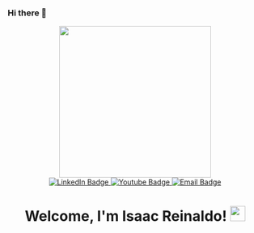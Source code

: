 ### Hi there 👋
<div id="header" align="center">
  <img src="https://user-images.githubusercontent.com/50757880/153222739-9b5345a3-17f8-4005-9046-9f112c57b97d.png" width="300px"></img>
  <div id="badges">
    <a href="https://www.linkedin.com/in/isaac-reinaldo/">
      <img src="https://img.shields.io/badge/LinkedIn-blue?style=for-the-badge&logo=linkedin&logoColor=white" alt="LinkedIn Badge"/>
    </a>
    <a href="https://www.instagram.com/isaacrpl7/">
      <img src="https://img.shields.io/badge/Instagram-red?style=for-the-badge&logo=instagram&logoColor=white" alt="Youtube Badge"/>
    </a>
    <a href="mailto: isaacrpl7@hotmail.com">
      <img src="https://img.shields.io/badge/Email-orange?style=for-the-badge&logo=gmail&logoColor=white" alt="Email Badge"/>
    </a>
  </div>
  <img src="https://komarev.com/ghpvc/?username=your-github-username&style=flat-square&color=blue" alt=""/>
  <h1>
    Welcome, I'm Isaac Reinaldo!
    <img src="https://media.giphy.com/media/hvRJCLFzcasrR4ia7z/giphy.gif" width="30px"/>
  </h1>
</div>


<!--
**isaacrpl7/isaacrpl7** is a ✨ _special_ ✨ repository because its `README.md` (this file) appears on your GitHub profile.

Here are some ideas to get you started:

- 🔭 I’m currently working on ...
- 🌱 I’m currently learning ...
- 👯 I’m looking to collaborate on ...
- 🤔 I’m looking for help with ...
- 💬 Ask me about ...
- 📫 How to reach me: ...
- 😄 Pronouns: ...
- ⚡ Fun fact: ...
-->
